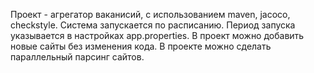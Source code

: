 Проект - агрегатор ваканисий, с использованием maven, jacoco, checkstyle.
Система запускается по расписанию. Период запуска указывается в настройках app.properties.
В проект можно добавить новые сайты без изменения кода.
В проекте можно сделать параллельный парсинг сайтов.